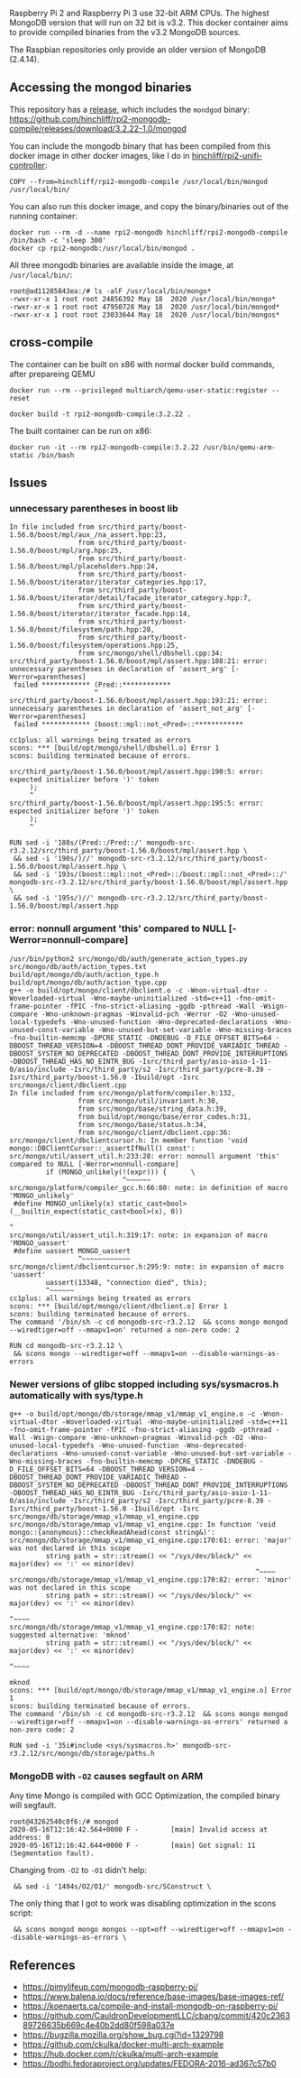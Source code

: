 Raspberry Pi 2 and Raspberry Pi 3 use 32-bit ARM CPUs.  The highest MongoDB version that will run on 32 bit is v3.2.  This docker container aims to provide compiled binaries from the v3.2 MongoDB sources.

The Raspbian repositories only provide an older version of MongoDB (2.4.14).

## Accessing the mongod binaries
This repository has a [release](https://github.com/hinchliff/rpi2-mongodb-compile/releases), which includes the `mondgod` binary: https://github.com/hinchliff/rpi2-mongodb-compile/releases/download/3.2.22-1.0/mongod

You can include the mongodb binary that has been compiled from this docker image in other docker images, like I do in [hinchliff/rpi2-unifi-controller](https://github.com/hinchliff/rpi2-unifi-controller):
```
COPY --from=hinchliff/rpi2-mongodb-compile /usr/local/bin/mongod /usr/local/bin/
```

You can also run this docker image, and copy the binary/binaries out of the running container:
```shell
docker run --rm -d --name rpi2-mongodb hinchliff/rpi2-mongodb-compile /bin/bash -c 'sleep 300'
docker cp rpi2-mongodb:/usr/local/bin/mongod .
```

All three mongodb binaries are available inside the image, at `/usr/local/bin/`:
```
root@ad11285843ea:/# ls -alF /usr/local/bin/mongo*
-rwxr-xr-x 1 root root 24856392 May 18  2020 /usr/local/bin/mongo*
-rwxr-xr-x 1 root root 47950728 May 18  2020 /usr/local/bin/mongod*
-rwxr-xr-x 1 root root 23033644 May 18  2020 /usr/local/bin/mongos*
```

## cross-compile

The container can be built on x86 with normal docker build commands, after prepareing QEMU
```
docker run --rm --privileged multiarch/qemu-user-static:register --reset

docker build -t rpi2-mongodb-compile:3.2.22 .
```

The built container can be run on x86:
```
docker run -it --rm rpi2-mongodb-compile:3.2.22 /usr/bin/qemu-arm-static /bin/bash
```

## Issues

### unnecessary parentheses in boost lib
```
In file included from src/third_party/boost-1.56.0/boost/mpl/aux_/na_assert.hpp:23,
                 from src/third_party/boost-1.56.0/boost/mpl/arg.hpp:25,
                 from src/third_party/boost-1.56.0/boost/mpl/placeholders.hpp:24,
                 from src/third_party/boost-1.56.0/boost/iterator/iterator_categories.hpp:17,
                 from src/third_party/boost-1.56.0/boost/iterator/detail/facade_iterator_category.hpp:7,
                 from src/third_party/boost-1.56.0/boost/iterator/iterator_facade.hpp:14,
                 from src/third_party/boost-1.56.0/boost/filesystem/path.hpp:28,
                 from src/third_party/boost-1.56.0/boost/filesystem/operations.hpp:25,
                 from src/mongo/shell/dbshell.cpp:34:
src/third_party/boost-1.56.0/boost/mpl/assert.hpp:188:21: error: unnecessary parentheses in declaration of 'assert_arg' [-Werror=parentheses]
 failed ************ (Pred::************
                     ^
src/third_party/boost-1.56.0/boost/mpl/assert.hpp:193:21: error: unnecessary parentheses in declaration of 'assert_not_arg' [-Werror=parentheses]
 failed ************ (boost::mpl::not_<Pred>::************
                     ^
cc1plus: all warnings being treated as errors
scons: *** [build/opt/mongo/shell/dbshell.o] Error 1
scons: building terminated because of errors.
```

```
src/third_party/boost-1.56.0/boost/mpl/assert.hpp:190:5: error: expected initializer before ')' token
     );
     ^
src/third_party/boost-1.56.0/boost/mpl/assert.hpp:195:5: error: expected initializer before ')' token
     );
     ^
```


```
RUN sed -i '188s/(Pred::/Pred::/' mongodb-src-r3.2.12/src/third_party/boost-1.56.0/boost/mpl/assert.hpp \
 && sed -i '190s/)//' mongodb-src-r3.2.12/src/third_party/boost-1.56.0/boost/mpl/assert.hpp \
 && sed -i '193s/(boost::mpl::not_<Pred>::/boost::mpl::not_<Pred>::/' mongodb-src-r3.2.12/src/third_party/boost-1.56.0/boost/mpl/assert.hpp \
 && sed -i '195s/)//' mongodb-src-r3.2.12/src/third_party/boost-1.56.0/boost/mpl/assert.hpp
```

### error: nonnull argument 'this' compared to NULL [-Werror=nonnull-compare]

```
/usr/bin/python2 src/mongo/db/auth/generate_action_types.py src/mongo/db/auth/action_types.txt build/opt/mongo/db/auth/action_type.h build/opt/mongo/db/auth/action_type.cpp
g++ -o build/opt/mongo/client/dbclient.o -c -Wnon-virtual-dtor -Woverloaded-virtual -Wno-maybe-uninitialized -std=c++11 -fno-omit-frame-pointer -fPIC -fno-strict-aliasing -ggdb -pthread -Wall -Wsign-compare -Wno-unknown-pragmas -Winvalid-pch -Werror -O2 -Wno-unused-local-typedefs -Wno-unused-function -Wno-deprecated-declarations -Wno-unused-const-variable -Wno-unused-but-set-variable -Wno-missing-braces -fno-builtin-memcmp -DPCRE_STATIC -DNDEBUG -D_FILE_OFFSET_BITS=64 -DBOOST_THREAD_VERSION=4 -DBOOST_THREAD_DONT_PROVIDE_VARIADIC_THREAD -DBOOST_SYSTEM_NO_DEPRECATED -DBOOST_THREAD_DONT_PROVIDE_INTERRUPTIONS -DBOOST_THREAD_HAS_NO_EINTR_BUG -Isrc/third_party/asio-asio-1-11-0/asio/include -Isrc/third_party/s2 -Isrc/third_party/pcre-8.39 -Isrc/third_party/boost-1.56.0 -Ibuild/opt -Isrc src/mongo/client/dbclient.cpp
In file included from src/mongo/platform/compiler.h:132,
                 from src/mongo/util/invariant.h:30,
                 from src/mongo/base/string_data.h:39,
                 from build/opt/mongo/base/error_codes.h:31,
                 from src/mongo/base/status.h:34,
                 from src/mongo/client/dbclient.cpp:36:
src/mongo/client/dbclientcursor.h: In member function 'void mongo::DBClientCursor::_assertIfNull() const':
src/mongo/util/assert_util.h:233:28: error: nonnull argument 'this' compared to NULL [-Werror=nonnull-compare]
         if (MONGO_unlikely(!(expr))) {      \
                            ^~~~~~~
src/mongo/platform/compiler_gcc.h:66:80: note: in definition of macro 'MONGO_unlikely'
 #define MONGO_unlikely(x) static_cast<bool>(__builtin_expect(static_cast<bool>(x), 0))
                                                                                ^
src/mongo/util/assert_util.h:319:17: note: in expansion of macro 'MONGO_uassert'
 #define uassert MONGO_uassert
                 ^~~~~~~~~~~~~
src/mongo/client/dbclientcursor.h:295:9: note: in expansion of macro 'uassert'
         uassert(13348, "connection died", this);
         ^~~~~~~
cc1plus: all warnings being treated as errors
scons: *** [build/opt/mongo/client/dbclient.o] Error 1
scons: building terminated because of errors.
The command '/bin/sh -c cd mongodb-src-r3.2.12  && scons mongo mongod --wiredtiger=off --mmapv1=on' returned a non-zero code: 2
```


```
RUN cd mongodb-src-r3.2.12 \
 && scons mongo --wiredtiger=off --mmapv1=on --disable-warnings-as-errors
```

### Newer versions of glibc stopped including sys/sysmacros.h automatically with sys/type.h

```
g++ -o build/opt/mongo/db/storage/mmap_v1/mmap_v1_engine.o -c -Wnon-virtual-dtor -Woverloaded-virtual -Wno-maybe-uninitialized -std=c++11 -fno-omit-frame-pointer -fPIC -fno-strict-aliasing -ggdb -pthread -Wall -Wsign-compare -Wno-unknown-pragmas -Winvalid-pch -O2 -Wno-unused-local-typedefs -Wno-unused-function -Wno-deprecated-declarations -Wno-unused-const-variable -Wno-unused-but-set-variable -Wno-missing-braces -fno-builtin-memcmp -DPCRE_STATIC -DNDEBUG -D_FILE_OFFSET_BITS=64 -DBOOST_THREAD_VERSION=4 -DBOOST_THREAD_DONT_PROVIDE_VARIADIC_THREAD -DBOOST_SYSTEM_NO_DEPRECATED -DBOOST_THREAD_DONT_PROVIDE_INTERRUPTIONS -DBOOST_THREAD_HAS_NO_EINTR_BUG -Isrc/third_party/asio-asio-1-11-0/asio/include -Isrc/third_party/s2 -Isrc/third_party/pcre-8.39 -Isrc/third_party/boost-1.56.0 -Ibuild/opt -Isrc src/mongo/db/storage/mmap_v1/mmap_v1_engine.cpp
src/mongo/db/storage/mmap_v1/mmap_v1_engine.cpp: In function 'void mongo::{anonymous}::checkReadAhead(const string&)':
src/mongo/db/storage/mmap_v1/mmap_v1_engine.cpp:170:61: error: 'major' was not declared in this scope
         string path = str::stream() << "/sys/dev/block/" << major(dev) << ':' << minor(dev)
                                                             ^~~~~
src/mongo/db/storage/mmap_v1/mmap_v1_engine.cpp:170:82: error: 'minor' was not declared in this scope
         string path = str::stream() << "/sys/dev/block/" << major(dev) << ':' << minor(dev)
                                                                                  ^~~~~
src/mongo/db/storage/mmap_v1/mmap_v1_engine.cpp:170:82: note: suggested alternative: 'mknod'
         string path = str::stream() << "/sys/dev/block/" << major(dev) << ':' << minor(dev)
                                                                                  ^~~~~
                                                                                  mknod
scons: *** [build/opt/mongo/db/storage/mmap_v1/mmap_v1_engine.o] Error 1
scons: building terminated because of errors.
The command '/bin/sh -c cd mongodb-src-r3.2.12  && scons mongo mongod --wiredtiger=off --mmapv1=on --disable-warnings-as-errors' returned a non-zero code: 2
```

```
RUN sed -i '35i#include <sys/sysmacros.h>' mongodb-src-r3.2.12/src/mongo/db/storage/paths.h
```

### MongoDB with `-O2` causes segfault on ARM

Any time Mongo is compiled with GCC Optimization, the compiled binary will segfault.
```
root@43262540c0f6:/# mongod
2020-05-16T12:16:42.564+0000 F -        [main] Invalid access at address: 0
2020-05-16T12:16:42.644+0000 F -        [main] Got signal: 11 (Segmentation fault).
```

Changing from `-O2` to `-O1` didn't help:
```
 && sed -i '1494s/O2/O1/' mongodb-src/SConstruct \
```

The only thing that I got to work was disabling optimization in the scons script:
```
 && scons mongod mongo mongos --opt=off --wiredtiger=off --mmapv1=on --disable-warnings-as-errors \
```

## References
* https://pimylifeup.com/mongodb-raspberry-pi/
* https://www.balena.io/docs/reference/base-images/base-images-ref/
* https://koenaerts.ca/compile-and-install-mongodb-on-raspberry-pi/
* https://github.com/CauldronDevelopmentLLC/cbang/commit/420c236389726635b669c4e40b2dd80f598a037e
* https://bugzilla.mozilla.org/show_bug.cgi?id=1329798
* https://github.com/ckulka/docker-multi-arch-example
* https://hub.docker.com/r/ckulka/multi-arch-example
* https://bodhi.fedoraproject.org/updates/FEDORA-2016-ad367c57b0

